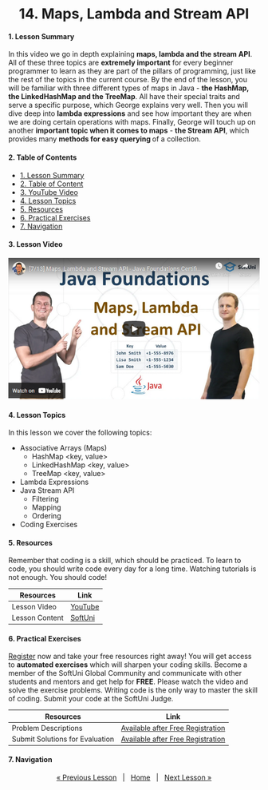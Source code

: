 <h1 align="center">14. Maps, Lambda and Stream API</h1>

#### 1. Lesson Summary

<span>In this video we go in depth explaining <b>maps, lambda and the stream API</b>. All of these three topics are <b>extremely important</b> for every beginner programmer to learn as they are part of the pillars of programming, just like the rest of the topics in the current course.</span>
<span>By the end of the lesson, you will be familiar with three different types of maps in Java - <b>the HashMap, the LinkedHashMap and the TreeMap</b>. All have their special traits and serve a specific purpose, which George explains very well.</span>
<span>Then you will dive deep into <b>lambda expressions</b> and see how important they are when we are doing certain operations with maps.</span>
<span>Finally, George will touch up on another <b>important topic when it comes to maps</b> - <b>the Stream API</b>, which provides many <b>methods for easy querying </b>of a collection.</span>

#### 2. Table of Contents
* [1. Lesson Summary](#1-Lesson-Summary)
* [2. Table of Content](#2-Table-of-Content)
* [3. YouTube Video](#3-YouTube-Video)
* [4. Lesson Topics](#4-Lesson-Topics)
* [5. Resources](#5-Resources)
* [6. Practical Exercises](#6-Practical-Exercises)
* [7. Navigation](#7-Navigation)

#### 3. Lesson Video
<p align="center">
<a href="https://youtu.be/FMUIhcJLJEM">
    <img src="assets/embedded-videos/14.png" alt="YouTube Thumbnail">
 </a>
</p>

#### 4. Lesson Topics
In this lesson we cover the following topics:
* Associative Arrays (Maps)
    * HashMap <key, value>
    * LinkedHashMap <key, value>
    * TreeMap <key, value>
*   Lambda Expressions
* Java Stream API
    * Filtering
    * Mapping
    * Ordering
* Coding Exercises

#### 5. Resources
<p>Remember that coding is a skill, which should be practiced. To learn to code, you should write code every day for a long time. Watching tutorials is not enough. You should code! </p>

| Resources | Link |
| ----- | ----- |
| Lesson Video| [YouTube](https://youtu.be/FMUIhcJLJEM) |
| Lesson Content | [SoftUni](https://softuni.org/code-lessons/java-foundations-certification-maps-lambda-and-stream-api/) |

#### 6. Practical Exercises
<a href="https://softuni.org/checkout/join-community">Register</a> now and take your free resources right away! You will get access to **automated exercises** which will sharpen your coding skills. Become a member of the SoftUni Global Community and communicate with other students and mentors and get help for **FREE**.
Please watch the video and solve the exercise problems. Writing code is the only way to master the skill of coding. Submit your code at the SoftUni Judge.

| Resources | Link |
| ----- | ----- |
| Problem Descriptions | [Available after Free Registration](https://softuni.org/code-lessons/java-foundations-certification-maps-lambda-and-stream-api/) |
| Submit Solutions for Evaluation | [Available after Free Registration](https://softuni.org/code-lessons/java-foundations-certification-maps-lambda-and-stream-api/) |

#### 7. Navigation

<p align="center">
    <a href="https://github.com/SoftUni/Free-Java-Certification-Course/blob/main/lessons/13-Strings-and-Text-Processing.md">« Previous Lesson</a> &nbsp; | &nbsp; <a href="https://github.com/SoftUni/Free-Java-Certification-Course">Home</a> &nbsp; | &nbsp; <a href="https://github.com/SoftUni/Free-Java-Certification-Course/blob/main/lessons/15-Objects-and-Classes.md">Next Lesson »</a>
</p>